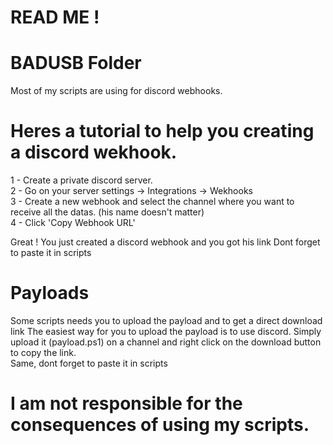 # READ ME !
# BADUSB Folder 
Most of my scripts are using for discord webhooks.

# Heres a tutorial to help you creating a discord wekhook.
1 - Create a private discord server.<br>
2 - Go on your server settings -> Integrations -> Wekhooks<br>
3 - Create a new webhook and select the channel where you want to receive all the datas. (his name doesn't matter)<br>
4 - Click 'Copy Webhook URL'<br>

Great ! You just created a discord webhook and you got his link
Dont forget to paste it in scripts

# Payloads
Some scripts needs you to upload the payload and to get a direct download link
The easiest way for you to upload the payload is to use discord.
Simply upload it (payload.ps1) on a channel and right click on the download button to copy the link.<br>
Same, dont forget to paste it in scripts

# I am not responsible for the consequences of using my scripts.
